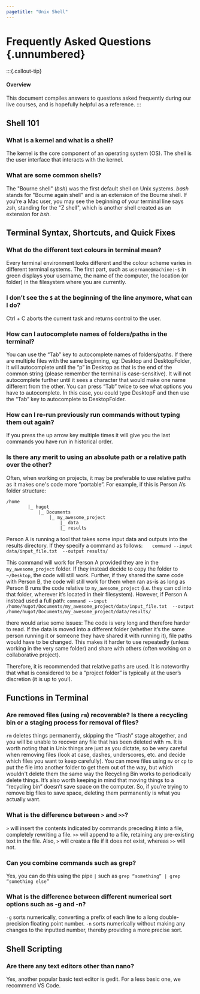 ```yaml
---
pagetitle: "Unix Shell"
---
```


# Frequently Asked Questions {.unnumbered}

:::{.callout-tip}
#### Overview 

This document compiles answers to questions asked frequently during our live courses, and is hopefully helpful as a reference.
:::

## Shell 101

### What is a kernel and what is a shell? 
The kernel is the core component of an operating system (OS). The shell is the user interface that interacts with the kernel. 

### What are some common shells?
The "Bourne shell" (_bsh_) was the first default shell on Unix systems. _bash_ stands for "Bourne again shell" and is an extension of the Bourne shell. 
If you're a Mac user, you may see the beginning of your terminal line says _zsh_, standing for the "Z shell", which is another shell created as an extension for _bsh_.

## Terminal Syntax, Shortcuts, and Quick Fixes

### What do the different text colours in terminal mean?

Every terminal environment looks different and the colour scheme varies in different terminal systems. The first part, such as `username@machine:~$` in green displays your username, the name of the computer, the location (or folder) in the filesystem where you are currently.
   
### I don’t see the `$` at the beginning of the line anymore, what can I do? 
Ctrl + C aborts the current task and returns control to the user.

### How can I autocomplete names of folders/paths in the terminal?
You can use the “Tab” key to autocomplete names of folders/paths. If there are multiple files with the same beginning, eg: Desktop and DesktopFolder, it will autocomplete until the “p” in Desktop as that is the end of the common string (please remember the terminal is case-sensitive). It will not autocomplete further until it sees a character that would make one name different from the other. You can press “Tab” twice to see what options you have to autocomplete. In this case, you could type DesktopF and then use the “Tab” key to autocomplete to DesktopFolder.

### How can I re-run previously run commands without typing them out again?
If you press the up arrow key multiple times it will give you the last commands you have run in historical order.

### Is there any merit to using an absolute path or a relative path over the other?

Often, when working on projects, it may be preferable to use relative paths as it makes one's code more “portable”. For example, if this is Person A’s folder structure:	

```
/home
	    |_ hugot
	    	|_ Documents
		    	|_ my_awesome_project
			    	|_ data
			      	|_ results 
```

Person A is running a tool that takes some input data and outputs into the results directory. If they specify a command as follows:
`	command --input data/input_file.txt  --output results/`

This command will work for Person A provided they are in the `my_awesome_project` folder. If they instead decide to copy the folder to `~/Desktop`, the code will still work. Further, if they shared the same code with Person B, the code will still work for them when ran as-is as long as Person B runs the code relative to `my_awesome_project` (i.e. they can cd into that folder, wherever it’s located in their filesystem). 
However, if Person A instead used a full path: 
`command --input /home/hugot/Documents/my_awesome_project/data/input_file.txt  --output /home/hugot/Documents/my_awesome_project/data/results/`

there would arise some issues:
The code is very long and therefore harder to read. 
If the data is moved into a different folder (whether it’s the same person running it or someone they have shared it with running it), file paths would have to be changed. This makes it harder to use repeatedly (unless working in the very same folder) and share with others (often working on a collaborative project).

Therefore, it is recommended that relative paths are used. It is noteworthy that what is considered to be a “project folder” is typically at the user’s discretion (it is up to you!). 



## Functions in Terminal

### Are removed files (using `rm`) recoverable? Is there a recycling bin or a staging process for removal of files?

`rm` deletes things permanently, skipping the “Trash” stage altogether, and you will be unable to recover any file that has been deleted with `rm`. It is worth noting that in Unix things are just as you dictate, so be very careful when removing files (look at case, dashes, underscores, etc. and decide which files you want to keep carefully). 
You can move files using `mv` or `cp` to put the file into another folder to get them out of the way, but which wouldn't delete them the same way the Recycling Bin works to periodically delete things. It’s also worth keeping in mind that moving things to a “recycling bin” doesn’t save space on the computer. So, if you’re trying to remove big files to save space, deleting them permanently is what you actually want. 

### What is the difference between `>` and `>>`?
`>` will insert the contents indicated by commands preceding it into a file, completely rewriting a file. `>>` will append to a file, retaining any pre-existing text in the file. Also, `>` will create a file if it does not exist, whereas `>>` will not.

### Can you combine commands such as grep? 
Yes, you can do this using the pipe `|` such as `grep “something” | grep “something else”`

### What is the difference between different numerical sort options such as -g and -n?
`-g` sorts numerically, converting a prefix of each line to a long double-precision floating point number. `-n` sorts numerically without making any changes to the inputted number, thereby providing a more precise sort.

## Shell Scripting

### Are there any text editors other than nano?
Yes, another popular basic text editor is gedit. For a less basic one, we recommend VS Code.
